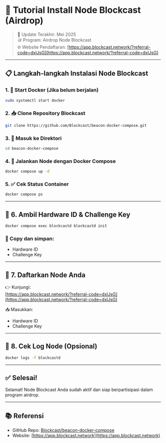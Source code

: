 # 🚀 Tutorial Install Node Blockcast (Airdrop)

> 📅 Update Terakhir: Mei 2025  
> 🪙 Program: Airdrop Node Blockcast  
> 🌐 Website Pendaftaran: [https://app.blockcast.network/?referral-code=dxlJsG](https://app.blockcast.network/?referral-code=dxlJsG)

---

## 📋 Langkah-langkah Instalasi Node Blockcast

### 1. 🔧 Start Docker (Jika belum berjalan)
```bash
sudo systemctl start docker
```

### 2. 📥 Clone Repository Blockcast
```bash
git clone https://github.com/Blockcast/beacon-docker-compose.git
```

### 3. 📂 Masuk ke Direktori
```bash
cd beacon-docker-compose
```

### 4. 🚀 Jalankan Node dengan Docker Compose
```bash
docker compose up -d
```

### 5. ✅ Cek Status Container
```bash
docker compose ps
```

---

## 🔑 6. Ambil Hardware ID & Challenge Key

```bash
docker compose exec blockcastd blockcastd init
```

### 📌 Copy dan simpan:
- Hardware ID
- Challenge Key

---

## 📝 7. Daftarkan Node Anda

👉 Kunjungi:  
[https://app.blockcast.network/?referral-code=dxlJsG](https://app.blockcast.network/?referral-code=dxlJsG)

📥 Masukkan:
- Hardware ID
- Challenge Key

---

## 🧾 8. Cek Log Node (Opsional)

```bash
docker logs -f blockcastd
```

---

## ✅ Selesai!

Selamat! Node Blockcast Anda sudah aktif dan siap berpartisipasi dalam program airdrop.

---

## 📚 Referensi

- GitHub Repo: [Blockcast/beacon-docker-compose](https://github.com/Blockcast/beacon-docker-compose)
- Website: [https://app.blockcast.network](https://app.blockcast.network)
